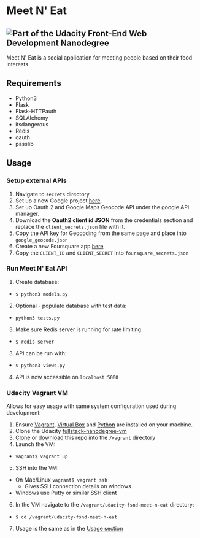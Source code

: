 # Meet N' Eat
![Part of the Udacity Front-End Web Development Nanodegree](https://img.shields.io/badge/Udacity-Front--End%20Web%20Developer%20Nanodegree-02b3e4.svg)
----------------------------
Meet N' Eat is a social application for meeting people based on their food interests

## Requirements
* Python3
* Flask
* Flask-HTTPauth
* SQLAlchemy
* itsdangerous
* Redis
* oauth
* passlib

## Usage

### Setup external APIs
1. Navigate to `secrets` directory
2. Set up a new Google project [here](https://console.developers.google.com/).
3. Set up Oauth 2 and Google Maps Geocode API under the google API manager.
4. Download the **Oauth2 client id JSON** from the credentials section and replace the `client_secrets.json` file with it.
5. Copy the API key for Geocoding from the same page and place into `google_geocode.json`
6. Create a new Foursquare app [here](https://developer.foursquare.com/)
7. Copy the `CLIENT_ID` and `CLIENT_SECRET` into `foursquare_secrets.json`

### Run Meet N' Eat API
1. Create database:
  * `$ python3 models.py`
2. Optional - populate database with test data:
  * `python3 tests.py`
3. Make sure Redis server is running for rate limiting
  * `$ redis-server`
3. API can be run with:
  * `$ python3 views.py`
4. API is now accessible on `localhost:5000`

### Udacity Vagrant VM
Allows for easy usage with same system configuration used during development:
1. Ensure [Vagrant](https://www.vagrantup.com/), [Virtual Box](https://www.virtualbox.org/) and [Python](https://www.python.org/) are installed on your machine.
2. Clone the Udacity [fullstack-nanodegree-vm](https://github.com/udacity/fullstack-nanodegree-vm)
3. [Clone](https://github.com/SteadBytes/udacity-fsnd-meet-n-eat.git) or [download](https://github.com/SteadBytes/udacity-fsnd-meet-n-eat/archive/master.zip) this repo into the `/vagrant` directory
4. Launch the VM:
  * `vagrant$ vagrant up`
5. SSH into the VM:
  * On Mac/Linux `vagrant$ vagrant ssh`
    * Gives SSH connection details on windows
  * Windows use Putty or similar SSH client
6. In the VM navigate to the `/vagrant/udacity-fsnd-meet-n-eat` directory:
  * `$ cd /vagrant/udacity-fsnd-meet-n-eat`
7. Usage is the same as in the [Usage section](#usage)
